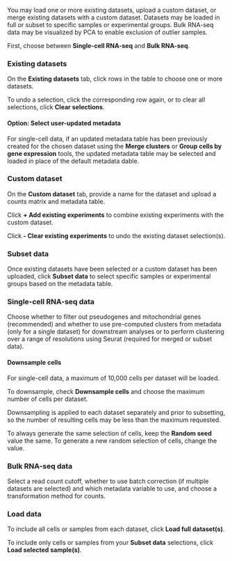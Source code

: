 You may load one or more existing datasets, upload a custom dataset, or merge existing datasets with a custom dataset. Datasets may be loaded in full or subset to specific samples or experimental groups. Bulk RNA-seq data may be visualized by PCA to enable exclusion of outlier samples. 

First, choose between **Single-cell RNA-seq** and **Bulk RNA-seq**. 

### **Existing datasets**
On the **Existing datasets** tab, click rows in the table to choose one or more datasets. 

To undo a selection, click the corresponding row again, or to clear all selections, click **Clear selections**.

#### **Option: Select user-updated metadata**
For single-cell data, if an updated metadata table has been previously created for the chosen dataset using the **Merge clusters** or **Group cells by gene expression** tools, the updated metadata table may be selected and loaded in place of the default metadata dable.

### **Custom dataset**
On the **Custom dataset** tab, provide a name for the dataset and upload a counts matrix and metadata table.

Click **+ Add existing experiments** to combine existing experiments with the custom dataset. 

Click **- Clear existing experiments** to undo the existing dataset selection(s). 

### **Subset data**
Once existing datasets have been selected or a custom dataset has been uploaded, click **Subset data** to select specific samples or experimental groups based on the metadata table.

### **Single-cell RNA-seq data**
Choose whether to filter out pseudogenes and mitochondrial genes (recommended) and whether to use pre-computed clusters from metadata (only for a single dataset) for downstream analyses or to perform clustering over a range of resolutions using Seurat (required for merged or subset data).

#### **Downsample cells**
For single-cell data, a maximum of 10,000 cells per dataset will be loaded. 

To downsample, check **Downsample cells** and choose the maximum number of cells per dataset. 

Downsampling is applied to each dataset separately and prior to subsetting, so the number of resulting cells may be less than the maximum requested. 

To always generate the same selection of cells, keep the **Random seed** value the same. To generate a new random selection of cells, change the value.

### **Bulk RNA-seq data**
Select a read count cutoff, whether to use batch correction (if multiple datasets are selected) and which metadata variable to use, and choose a transformation method for counts.

### **Load data**
To include all cells or samples from each dataset, click **Load full dataset(s)**.

To include only cells or samples from your **Subset data** selections, click **Load selected sample(s)**.